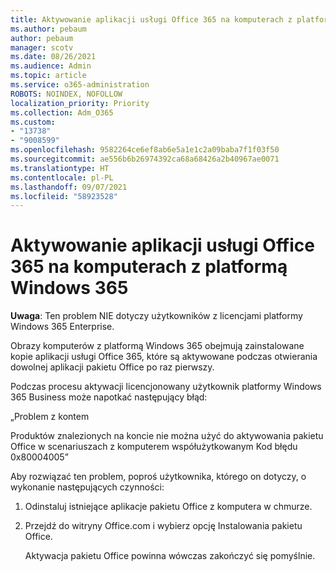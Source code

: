 ```yaml
---
title: Aktywowanie aplikacji usługi Office 365 na komputerach z platformą Windows 365
ms.author: pebaum
author: pebaum
manager: scotv
ms.date: 08/26/2021
ms.audience: Admin
ms.topic: article
ms.service: o365-administration
ROBOTS: NOINDEX, NOFOLLOW
localization_priority: Priority
ms.collection: Adm_O365
ms.custom:
- "13738"
- "9008599"
ms.openlocfilehash: 9582264ce6ef8ab6e5a1e1c2a09baba7f1f03f50
ms.sourcegitcommit: ae556b6b26974392ca68a68426a2b40967ae0071
ms.translationtype: HT
ms.contentlocale: pl-PL
ms.lasthandoff: 09/07/2021
ms.locfileid: "58923528"
---
```

# <a name="activating-office-365-applications-on-windows-365-pcs"></a>Aktywowanie aplikacji usługi Office 365 na komputerach z platformą Windows 365

**Uwaga**: Ten problem NIE dotyczy użytkowników z licencjami platformy Windows 365 Enterprise.

Obrazy komputerów z platformą Windows 365 obejmują zainstalowane kopie aplikacji usługi Office 365, które są aktywowane podczas otwierania dowolnej aplikacji pakietu Office po raz pierwszy.

Podczas procesu aktywacji licencjonowany użytkownik platformy Windows 365 Business może napotkać następujący błąd:

„Problem z kontem

Produktów znalezionych na koncie nie można użyć do aktywowania pakietu Office w scenariuszach z komputerem współużytkowanym Kod błędu 0x80004005”

Aby rozwiązać ten problem, poproś użytkownika, którego on dotyczy, o wykonanie następujących czynności: 

1. Odinstaluj istniejące aplikacje pakietu Office z komputera w chmurze.
1. Przejdź do witryny Office.com i wybierz opcję Instalowania pakietu Office.

    Aktywacja pakietu Office powinna wówczas zakończyć się pomyślnie.
